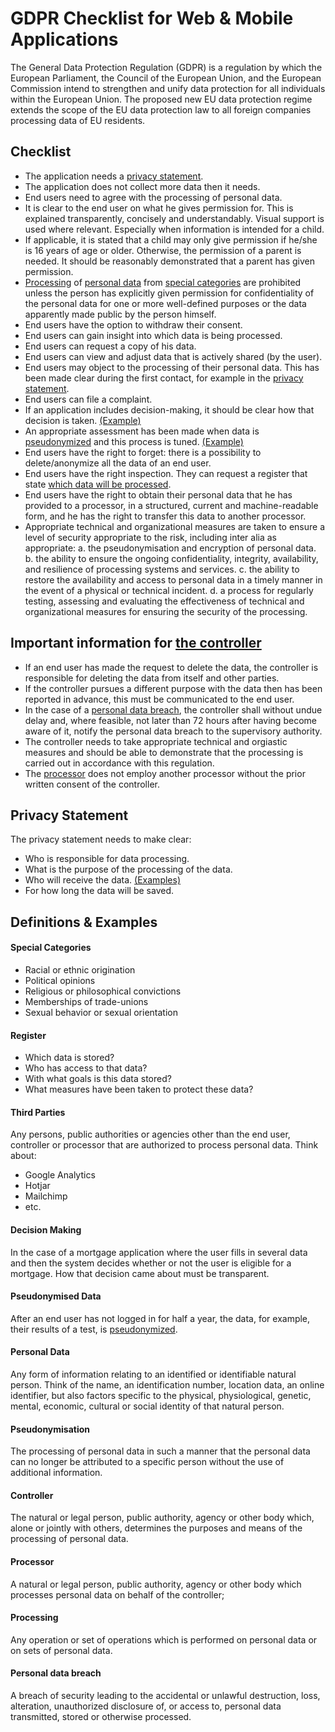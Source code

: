 # GDPR Checklist for Web & Mobile Applications
The General Data Protection Regulation (GDPR) is a regulation by which the European Parliament, the Council of the European Union, and the European Commission intend to strengthen and unify data protection for all individuals within the European Union. The proposed new EU data protection regime extends the scope of the EU data protection law to all foreign companies processing data of EU residents.

## Checklist
* The application needs a [privacy statement](#privacy-statement).
* The application does not collect more data then it needs.
* End users need to agree with the processing of personal data.
* It is clear to the end user on what he gives permission for. This is explained transparently, concisely and understandably. Visual support is used where relevant. Especially when information is intended for a child.
* If applicable, it is stated that a child may only give permission if he/she is 16 years of age or older. Otherwise, the permission of a parent is needed. It should be reasonably demonstrated that a parent has given permission.
* [Processing](#processing) of [personal data](#personal-data) from [special categories](#special-categories) are prohibited unless the person has explicitly given permission for confidentiality of the personal data for one or more well-defined purposes or the data apparently made public by the person himself.
* End users have the option to withdraw their consent.
* End users can gain insight into which data is being processed.
* End users can request a copy of his data.
* End users can view and adjust data that is actively shared (by the user).
* End users may object to the processing of their personal data. This has been made clear during the first contact, for example in the [privacy statement](#privacy-statement).
* End users can file a complaint.
* If an application includes decision-making, it should be clear how that decision is taken. [(Example)](#decision-making)
* An appropriate assessment has been made when data is [pseudonymized](#pseudonymisation) and this process is tuned. [(Example)](#pseudonymised-data)
* End users have the right to forget: there is a possibility to delete/anonymize all the data of an end user.
* End users have the right inspection. They can request a register that state [which data will be processed](#register).
* End users have the right to obtain their personal data that he has provided to a processor, in a structured, current and machine-readable form, and he has the right to transfer this data to another processor.
* Appropriate technical and organizational measures are taken to ensure a level of security appropriate to the risk, including inter alia as appropriate:
  a. the pseudonymisation and encryption of personal data.
  b. the ability to ensure the ongoing confidentiality, integrity, availability, and resilience of processing systems and services.
  c. the ability to restore the availability and access to personal data in a timely manner in the event of a physical or technical incident.
  d. a process for regularly testing, assessing and evaluating the effectiveness of technical and organizational measures for ensuring the security of the processing.

## Important information for [the controller](#controller)
* If an end user has made the request to delete the data, the controller is responsible for deleting the data from itself and other parties.
* If the controller pursues a different purpose with the data then has been reported in advance, this must be communicated to the end user.
* In the case of a [personal data breach](#personal-data-breach), the controller shall without undue delay and, where feasible, not later than 72 hours after having become aware of it, notify the personal data breach to the supervisory authority.
* The controller needs to take appropriate technical and orgiastic measures and should be able to demonstrate that the processing is carried out in accordance with this regulation.
* The [processor](#processor) does not employ another processor without the prior written consent of the controller.


## Privacy Statement
The privacy statement needs to make clear:
* Who is responsible for data processing.
* What is the purpose of the processing of the data.
* Who will receive the data. [(Examples)](#third-party)
* For how long the data will be saved.


## Definitions & Examples
#### Special Categories
* Racial or ethnic origination
* Political opinions
* Religious or philosophical convictions
* Memberships of trade-unions
* Sexual behavior or sexual orientation

#### Register
* Which data is stored?
* Who has access to that data?
* With what goals is this data stored?
* What measures have been taken to protect these data?

#### Third Parties
Any persons, public authorities or agencies other than the end user, controller or processor that are authorized to process personal data. Think about:
* Google Analytics
* Hotjar
* Mailchimp
* etc.

#### Decision Making
In the case of a mortgage application where the user fills in several data and then the system decides whether or not the user is eligible for a mortgage. How that decision came about must be transparent.

#### Pseudonymised Data
After an end user has not logged in for half a year, the data, for example, their results of a test, is [pseudonymized](#pseudonymisation).

#### Personal Data
Any form of information relating to an identified or identifiable natural person. Think of the name, an identification number, location data, an online identifier, but also factors specific to the physical, physiological, genetic, mental, economic, cultural or social identity of that natural person.

#### Pseudonymisation
The processing of personal data in such a manner that the personal data can no longer be attributed to a specific person without the use of additional information.

#### Controller
The natural or legal person, public authority, agency or other body which, alone or jointly with others, determines the purposes and means of the processing of personal data.

#### Processor
A natural or legal person, public authority, agency or other body which processes personal data on behalf of the controller;

#### Processing
Any operation or set of operations which is performed on personal data or on sets of personal data.

#### Personal data breach
A breach of security leading to the accidental or unlawful destruction, loss, alteration, unauthorized disclosure of, or access to, personal data transmitted, stored or otherwise processed.

